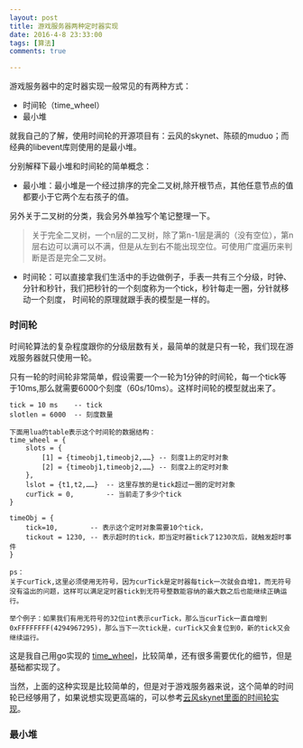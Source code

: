 ```yaml
---
layout: post
title: 游戏服务器两种定时器实现
date: 2016-4-8 23:33:00
tags: [算法]
comments: true

---
```



游戏服务器中的定时器实现一般常见的有两种方式：

- 时间轮（time_wheel）
- 最小堆

就我自己的了解，使用时间轮的开源项目有：云风的skynet、陈硕的muduo；而经典的libevent库则使用的是最小堆。

<!-- more -->

分别解释下最小堆和时间轮的简单概念：

- 最小堆：最小堆是一个经过排序的完全二叉树,除开根节点，其他任意节点的值都要小于它两个左右孩子的值。

另外关于二叉树的分类，我会另外单独写个笔记整理一下。

>关于完全二叉树，一个n层的二叉树，除了第n-1层是满的（没有空位），第n层右边可以满可以不满，但是从左到右不能出现空位。可使用广度遍历来判断是否是完全二叉树。

- 时间轮：可以直接拿我们生活中的手边做例子，手表一共有三个分级，时钟、分针和秒针，我们把秒针的一个刻度称为一个tick，秒针每走一圈，分针就移动一个刻度，
时间轮的原理就跟手表的模型是一样的。


### 时间轮 

时间轮算法的复杂程度跟你的分级层数有关，最简单的就是只有一轮，我们现在游戏服务器就只使用一轮。

只有一轮的时间轮非常简单，假设需要一个一轮为1分钟的时间轮，每一个tick等于10ms,那么就需要6000个刻度（60s/10ms）。这样时间轮的模型就出来了。

	tick = 10 ms	-- tick
	slotlen = 6000	-- 刻度数量

	下面用lua的table表示这个时间轮的数据结构：
	time_wheel = {
		slots = {
			[1] = {timeobj1,timeobj2,……} -- 刻度1上的定时对象
			[2] = {timeobj1,timeobj2,……} -- 刻度2上的定时对象
		},
		lslot = {t1,t2,……}	-- 这里存放的是tick超过一圈的定时对象
		curTick = 0,		-- 当前走了多少个tick	
	}
	
	timeObj = {
		tick=10, 		-- 表示这个定时对象需要10个tick，
		tickout = 1230,	-- 表示超时的tick，即当定时器tick了1230次后，就触发超时事件
	}
		
	ps：
	关于curTick,这里必须使用无符号，因为curTick是定时器每tick一次就会自增1，而无符号没有溢出的问题，这样可以满足定时器tick到无符号整数能容纳的最大数之后也能继续正确运行。

	举个例子：如果我们有用无符号的32位int表示curTick，那么当curTick一直自增到 0xFFFFFFFF(4294967295)，那么当下一次tick是，curTick又会复位到0，新的tick又会继续运行。

这是我自己用go实现的 [time_wheel](https://github.com/shuimu98/domi-lab/blob/master/golang/time_wheel.go)，比较简单，还有很多需要优化的细节，但是基础都实现了。

当然，上面的这种实现是比较简单的，但是对于游戏服务器来说，这个简单的时间轮已经够用了，如果说想实现更高端的，可以参考[云风skynet里面的时间轮实现](https://github.com/cloudwu/skynet/blob/master/skynet-src/skynet_timer.c)。

### 最小堆